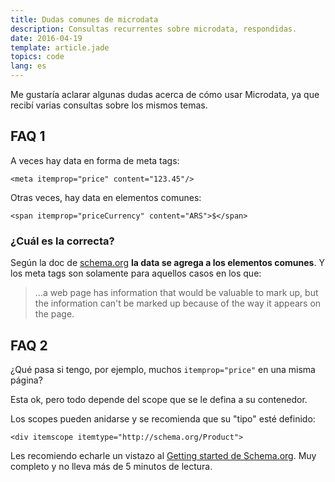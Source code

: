 ```yaml
---
title: Dudas comunes de microdata
description: Consultas recurrentes sobre microdata, respondidas.
date: 2016-04-19
template: article.jade
topics: code
lang: es
---
```


Me gustaría aclarar algunas dudas acerca de cómo usar Microdata, ya que recibí varias consultas sobre los mismos temas.

## FAQ 1

A veces hay data en forma de meta tags:

```
<meta itemprop="price" content="123.45"/>
```

Otras veces, hay data en elementos comunes:

```
<span itemprop="priceCurrency" content="ARS">$</span>
```

### ¿Cuál es la correcta?

Según la doc de [schema.org](http://schema.org/) **la data se agrega a los elementos comunes**. Y los meta tags son solamente para aquellos casos en los que:

> ...a web page has information that would be valuable to mark up, but the information can't be marked up because of the way it appears on the page.

## FAQ 2

¿Qué pasa si tengo, por ejemplo, muchos `itemprop="price"` en una misma página?

Esta ok, pero todo depende del scope que se le defina a su contenedor.

Los scopes pueden anidarse y se recomienda que su "tipo" esté definido:

```
<div itemscope itemtype="http://schema.org/Product">
```

Les recomiendo echarle un vistazo al [Getting started de Schema.org](http://schema.org/docs/gs.html). Muy completo y no lleva más de 5 minutos de lectura.
